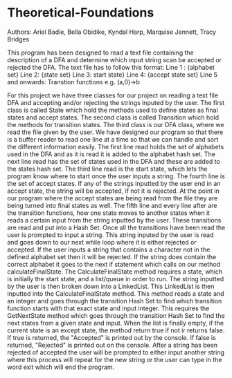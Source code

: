 # Theoretical-Foundations

Authors: Ariel Badie, Bella Obidike, Kyndal Harp, Marquise Jennett, Tracy Bridges

This program has been designed to read a text file containing the description of a DFA and determine which input string scan be accepted or rejected the DFA.
The text file has to follow this format:
Line 1 : {alphabet set}
Line 2: {state set}
Line 3: start state}
Line 4: {accept state set}
Line 5 and onwards: Transtion functions e.g. (a,0)->b

For this project we have three classes for our project on reading a text file DFA and accepting and/or rejecting the strings inputed by the user.
The first class is called State which hold the methods used to define states as final states and accept states.
The second class is called Transition which hold the methods for transition states. 
The third class is our DFA class, where we read the file given by the user. We have designed our program so that there is a buffer reader to read one line at a time so that we can handle and sort the different information easily.
The first line read holds the set of alphabets used in the DFA and as it is read it is added to the alphabet hash set. 
The next line read has the set of states used in the DFA and these are added to the states hash set.
The third line read is the start state, which lets the program know where to start once the user inputs a string.
The fourth line is the set of accept states. If any of the strings inputted by the user end in an accept state, the string will be accepted, if not it is rejected.
At the point in our program where the accept states are being read from the file they are being turned into final states as well. 
The fifth line and every line after are the transition functions, how one state moves to another states when it reads a certain input from the string inputted by the user.
These transitions are read and put into a Hash Set. 
Once all the transitions have been read the user is prompted to input a string. This string inputed by the user is read and goes down to our next while loop where it is either rejected or accepted.
If the user inputs a string that contains a character not in the defined alphabet set then it will be rejected. If the string does contain the correct alphabet it goes to the next if statement which calls on our method calculateFinalState.
The CalculateFinalState method requires a state, which is initially the start state, and a list/queue in order to run. The string inputted by the user is then broken down into a LinkedList. 
This LinkedList is then inputted into the CalculateFinalState method. This method reads a state and an integer and goes through the transition Hash Set to find which transition function starts with that exact state and input integer. 
This requires the GetNextState method which goes through the transition Hash Set to find the next states from a given state and input.
When the list is finally empty, if the current state is an except state, the method return true if not ir returns false. If true is returned, the "Accepted" is printed out by the console. If false is returned, "Rejected" is printed out on the console.
After a string has been rejected of accepted the user will be prompted to either input another string where this process will repeat for the new string or the user can type in the word exit which will end the program. 

